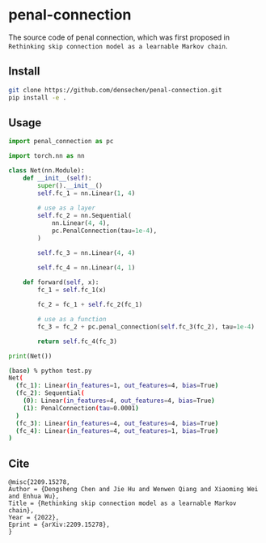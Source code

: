 # penal-connection
The source code of penal connection, which was first proposed in `Rethinking skip connection model as a learnable Markov chain`.

## Install

```bash
git clone https://github.com/densechen/penal-connection.git
pip install -e .
```

## Usage

```python
import penal_connection as pc

import torch.nn as nn

class Net(nn.Module):
    def __init__(self):
        super().__init__()
        self.fc_1 = nn.Linear(1, 4)
        
        # use as a layer
        self.fc_2 = nn.Sequential(
            nn.Linear(4, 4),
            pc.PenalConnection(tau=1e-4),
        )

        self.fc_3 = nn.Linear(4, 4)

        self.fc_4 = nn.Linear(4, 1)
    
    def forward(self, x):
        fc_1 = self.fc_1(x)

        fc_2 = fc_1 + self.fc_2(fc_1)

        # use as a function
        fc_3 = fc_2 + pc.penal_connection(self.fc_3(fc_2), tau=1e-4)

        return self.fc_4(fc_3)

print(Net())


```

```bash
(base) % python test.py 
Net(
  (fc_1): Linear(in_features=1, out_features=4, bias=True)
  (fc_2): Sequential(
    (0): Linear(in_features=4, out_features=4, bias=True)
    (1): PenalConnection(tau=0.0001)
  )
  (fc_3): Linear(in_features=4, out_features=4, bias=True)
  (fc_4): Linear(in_features=4, out_features=1, bias=True)
)
```

## Cite

```
@misc{2209.15278,
Author = {Dengsheng Chen and Jie Hu and Wenwen Qiang and Xiaoming Wei and Enhua Wu},
Title = {Rethinking skip connection model as a learnable Markov chain},
Year = {2022},
Eprint = {arXiv:2209.15278},
}
```
